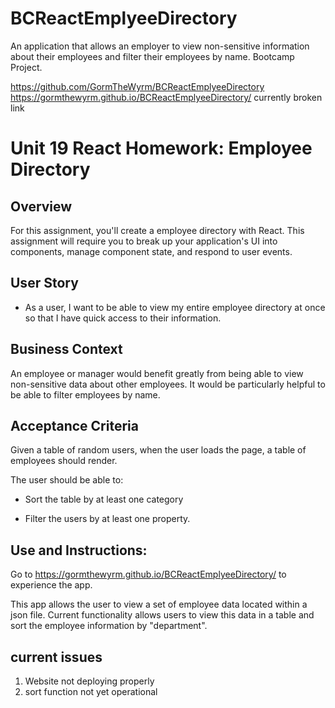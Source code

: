 # BCReactEmplyeeDirectory
An application that allows an employer to view non-sensitive information about their employees and filter their employees by name. Bootcamp Project.

https://github.com/GormTheWyrm/BCReactEmplyeeDirectory
https://gormthewyrm.github.io/BCReactEmplyeeDirectory/
  currently broken link


# Unit 19 React Homework: Employee Directory

## Overview

For this assignment, you'll create a employee directory with React. This assignment will require you to break up your application's UI into components, manage component state, and respond to user events.

## User Story

* As a user, I want to be able to view my entire employee directory at once so that I have quick access to their information.

## Business Context

An employee or manager would benefit greatly from being able to view non-sensitive data about other employees. It would be particularly helpful to be able to filter employees by name.

## Acceptance Criteria

Given a table of random users, when the user loads the page, a table of employees should render. 

The user should be able to:

  * Sort the table by at least one category

  * Filter the users by at least one property.


## Use and Instructions:
Go to https://gormthewyrm.github.io/BCReactEmplyeeDirectory/ to experience the app.

This app allows the user to view a set of employee data located within a json file. 
Current functionality allows users to view this data in a table and sort the employee information by "department".


## current issues
1. Website not deploying properly
2. sort function not yet operational
